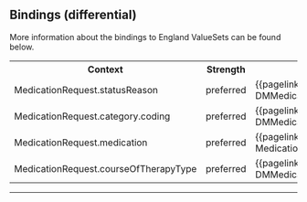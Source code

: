 ## Bindings (differential)

More information about the bindings to England ValueSets can be found below.

<table class="assets">
<tr>
<th width="30%">Context</th>
<th width="20%">Strength</th>
<th width="50%">Link</th>
</tr>
<tr>
<td>MedicationRequest.statusReason</td>
<td>preferred</td>
<td>{{pagelink:ValueSet-England-DMMedicationRequestStatusReason}}</td>
</tr>
<tr>
<td>MedicationRequest.category.coding</td>
<td>preferred</td>
<td>{{pagelink:ValueSet-England-DMMedicationRequestCategory}}</td>
</tr>
<tr>
<td>MedicationRequest.medication</td>
<td>preferred</td>
<td>{{pagelink:ValueSet-England-MedicationCode}}</td>
</tr>
<tr>
<td>MedicationRequest.courseOfTherapyType</td>
<td>preferred</td>
<td>{{pagelink:ValueSet-England-DMMedicationRequestCourseOfTherapy}}</td>
</tr>
</table>

---